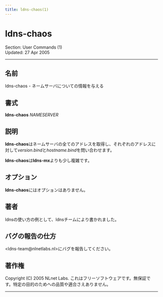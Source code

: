 ```yaml
---
title: ldns-chaos(1)
---
```

<h1>ldns-chaos</h1>
<p>Section: User Commands (1)<br />Updated: 27 Apr 2005<br /></p>
<hr />
<h2>名前</h2>
<p>ldns-chaos - ネームサーバについての情報を与える</p>
<h2>書式</h2>
<p><strong>ldns-chaos</strong> <em>NAMESERVER</em></p>
<h2>説明</h2>
<p><strong>ldns-chaos</strong>はネームサーバの全てのアドレスを取得し、それぞれのアドレスに対して<em>version.bind</em>と<em>hostname.bind</em>を問い合わせます。</p>
<p><strong>ldns-chaos</strong>は<strong>ldns-mx</strong>よりも少し複雑です。</p>
<h2>オプション</h2>
<p><strong>ldns-chaos</strong>にはオプションはありません。</p>
<h2>著者</h2>
<p>ldnsの使い方の例として、ldnsチームにより書かれました。</p>
<h2>バグの報告の仕方</h2>
<p>&lt;ldns-team@nlnetlabs.nl&gt;にバグを報告してください。</p>
<h2>著作権</h2>
<p>Copyright (C) 2005 NLnet Labs. これはフリーソフトウェアです。無保証です。特定の目的のためへの品質や適合さえありません。</p>
<hr />
